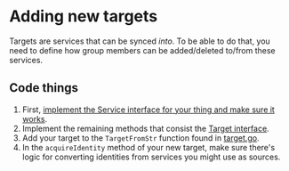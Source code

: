# Adding new targets
Targets are services that can be synced *into*. To be able to do that, you need
to define how group members can be added/deleted to/from these services.

## Code things
1. First, [implement the Service interface for your thing and make sure it
   works](services.md).
2. Implement the remaining methods that consist the
   [Target interface](../services/target.go).
3. Add your target to the `TargetFromStr` function found in
   [target.go](../services/target.go).
4. In the `acquireIdentity` method of your new target, make sure there's
   logic for converting identities from services you might use as sources.